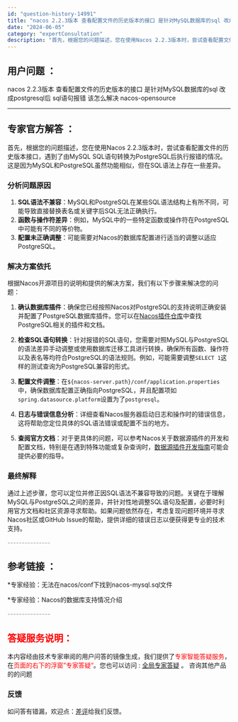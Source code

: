 ```yaml
---
id: "question-history-14991"
title: "nacos 2.2.3版本 查看配置文件的历史版本的接口 是针对MySQL数据库的sql 改成postgr nacos-opensource"
date: "2024-06-05"
category: "expertConsultation"
description: "首先，根据您的问题描述，您在使用Nacos 2.2.3版本时，尝试查看配置文件的历史版本接口，遇到了由MySQL SQL语句转换为PostgreSQL后执行报错的情况。这是因为MySQL和PostgreSQL虽然功能相似，但在SQL语法上存在一些差异。### 分析问题原因1. **SQL语法不兼容*"
---
```


## 用户问题 ： 
 nacos 2.2.3版本 查看配置文件的历史版本的接口 是针对MySQL数据库的sql 改成postgresql后 sql语句报错 该怎么解决 nacos-opensource 

---------------
## 专家官方解答 ：

首先，根据您的问题描述，您在使用Nacos 2.2.3版本时，尝试查看配置文件的历史版本接口，遇到了由MySQL SQL语句转换为PostgreSQL后执行报错的情况。这是因为MySQL和PostgreSQL虽然功能相似，但在SQL语法上存在一些差异。

### 分析问题原因

1. **SQL语法不兼容**：MySQL和PostgreSQL在某些SQL语法结构上有所不同，可能导致直接替换表名或关键字后SQL无法正确执行。
2. **函数与操作符差异**：例如，MySQL中的一些特定函数或操作符在PostgreSQL中可能有不同的等价物。
3. **配置未正确调整**：可能需要对Nacos的数据库配置进行适当的调整以适应PostgreSQL。

### 解决方案依托

根据Nacos开源项目的说明和提供的解决方案，我们有以下步骤来解决您的问题：

1. **确认数据库插件**：确保您已经按照Nacos对PostgreSQL的支持说明正确安装并配置了PostgreSQL数据库插件。您可以在[Nacos插件仓库](https://github.com/nacos-group/nacos-plugin)中查找PostgreSQL相关的插件和文档。

2. **检查SQL语句转换**：针对报错的SQL语句，您需要对照MySQL与PostgreSQL的语法差异手动调整或使用数据库迁移工具进行转换，确保所有函数、操作符以及表名等均符合PostgreSQL的语法规则。例如，可能需要调整`SELECT 1`这样的测试查询为PostgreSQL兼容的形式。

3. **配置文件调整**：在`${nacos-server.path}/conf/application.properties`中，确保数据库配置正确指向PostgreSQL，并且配置项如`spring.datasource.platform`设置为了`postgresql`。

4. **日志与错误信息分析**：详细查看Nacos服务器启动日志和操作时的错误信息，这将帮助您定位具体的SQL语法错误或配置不当的地方。

5. **查阅官方文档**：对于更具体的问题，可以参考Nacos关于数据源插件的开发和配置文档，特别是在遇到特殊功能或复杂查询时，[数据源插件开发指南](https://nacos.io/docs/latest/plugin/datasource-plugin/)可能会提供必要的指导。

### 最终解释

通过上述步骤，您可以定位并修正因SQL语法不兼容导致的问题。关键在于理解MySQL与PostgreSQL之间的差异，并针对性地调整SQL语句及配置，必要时利用官方文档和社区资源寻求帮助。如果问题依然存在，考虑复现问题环境并寻求Nacos社区或GitHub Issue的帮助，提供详细的错误日志以便获得更专业的技术支持。


<font color="#949494">---------------</font> 


## 参考链接 ：

*专家经验：无法在nacos/conf下找到nacos-mysql.sql文件 
 
 *专家经验：Nacos的数据库支持情况介绍 


 <font color="#949494">---------------</font> 
 


## <font color="#FF0000">答疑服务说明：</font> 

本内容经由技术专家审阅的用户问答的镜像生成，我们提供了<font color="#FF0000">专家智能答疑服务</font>，在<font color="#FF0000">页面的右下的浮窗”专家答疑“</font>。您也可以访问 : [全局专家答疑](https://opensource.alibaba.com/chatBot) 。 咨询其他产品的的问题

### 反馈
如问答有错漏，欢迎点：[差评](https://ai.nacos.io/user/feedbackByEnhancerGradePOJOID?enhancerGradePOJOId=15044)给我们反馈。
